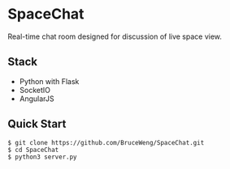 # SpaceChat
Real-time chat room designed for discussion of live space view.

## Stack

- Python with Flask
- SocketIO
- AngularJS

Quick Start
-----------
```shell
$ git clone https://github.com/BruceWeng/SpaceChat.git
$ cd SpaceChat
$ python3 server.py
```
